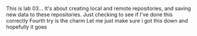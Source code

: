 This is lab 03...
It's about creating local and remote repositories, and saving new data to these repositories.
Just checking to see if I've done this correctly
Fourth try is the charm
Let me just make sure i got this down and hopefully it goes
